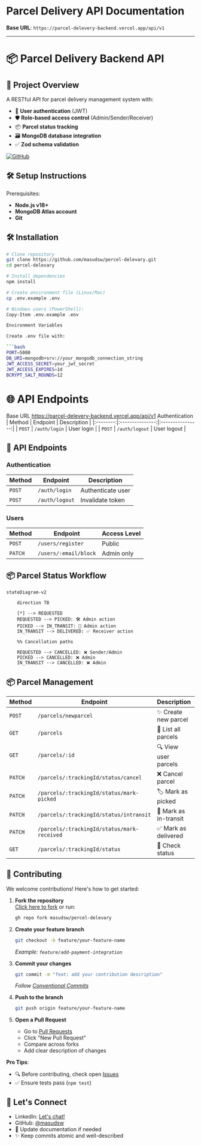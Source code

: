 # Parcel Delivery API Documentation

**Base URL**: `https://parcel-delevery-backend.vercel.app/api/v1`

---


# 📦 Parcel Delivery Backend API

## 🚀 Project Overview
A RESTful API for parcel delivery management system with:

- 🔐 **User authentication** (JWT)
- 🛡️ **Role-based access control** (Admin/Sender/Receiver)
- 📦 **Parcel status tracking**
- 🗃️ **MongoDB database integration**
- ✅ **Zod schema validation**

[![GitHub](https://img.shields.io/badge/GitHub-Repository-blue)](https://github.com/masudsw/percel-delevary)

## 🛠️ Setup Instructions

Prerequisites:

- **Node.js v18+**
- **MongoDB Atlas account**
- **Git**

## 🛠️ Installation

```bash
# Clone repository
git clone https://github.com/masudsw/percel-delevary.git
cd percel-delevary

# Install dependencies
npm install

# Create environment file (Linux/Mac)
cp .env.example .env

# Windows users (PowerShell):
Copy-Item .env.example .env

Environment Variables

Create .env file with:

```bash
PORT=5000
DB_URI=mongodb+srv://your_mongodb_connection_string
JWT_ACCESS_SECRET=your_jwt_secret
JWT_ACCESS_EXPIRES=1d
BCRYPT_SALT_ROUNDS=12
```
# 🌐 API Endpoints
Base URL
https://parcel-delevery-backend.vercel.app/api/v1
Authentication
| Method   | Endpoint        | Description      |
|:--------:|:---------------:|:----------------:|
| `POST`   | `/auth/login`   | User login       |
| `POST`   | `/auth/logout`  | User logout      |

## 🔌 API Endpoints

### Authentication
| Method   | Endpoint        | Description      |
|----------|----------------|------------------|
| `POST`   | `/auth/login`  | Authenticate user |
| `POST`   | `/auth/logout` | Invalidate token  |

### Users
| Method   | Endpoint              | Access Level |
|----------|-----------------------|--------------|
| `POST`   | `/users/register`     | Public       |
| `PATCH`  | `/users/:email/block` | Admin only   |

## 📦 Parcel Status Workflow

```mermaid
stateDiagram-v2

    direction TB
   
    [*] --> REQUESTED
    REQUESTED --> PICKED: 🛠️ Admin action
    PICKED --> IN_TRANSIT: 🚚 Admin action
    IN_TRANSIT --> DELIVERED: ✅ Receiver action
    
    %% Cancellation paths
  
    REQUESTED --> CANCELLED: ❌ Sender/Admin
    PICKED --> CANCELLED: ❌ Admin
    IN_TRANSIT --> CANCELLED: ❌ Admin
```


## 📦 Parcel Management

| Method   | Endpoint                                      | Description                  | 👤 Auth Level       |
|----------|-----------------------------------------------|------------------------------|---------------------|
| `POST`   | `/parcels/newparcel`                          | ✨ Create new parcel         | Sender              |
| `GET`    | `/parcels`                                    | 📜 List all parcels          | Admin               |
| `GET`    | `/parcels/:id`                                | 🔍 View user parcels         | Sender              |
| `PATCH`  | `/parcels/:trackingId/status/cancel`          | ❌ Cancel parcel             | Sender/Admin        |
| `PATCH`  | `/parcels/:trackingId/status/mark-picked`     | 🏷️ Mark as picked           | Admin               |
| `PATCH`  | `/parcels/:trackingId/status/intransit`       | 🚚 Mark as in-transit        | Admin               |
| `PATCH`  | `/parcels/:trackingId/status/mark-received`   | ✅ Mark as delivered         | Receiver            |
| `GET`    | `/parcels/:trackingId/status`                 | 🔎 Check status              | Public              |

## 🤝 Contributing

We welcome contributions! Here's how to get started:

1. **Fork the repository**  
   [Click here to fork](https://github.com/masudsw/percel-delevary/fork) or run:
   ```bash
   gh repo fork masudsw/percel-delevary
   ```

2. **Create your feature branch**  
   ```bash
   git checkout -b feature/your-feature-name
   ```
   *Example: `feature/add-payment-integration`*

3. **Commit your changes**  
   ```bash
   git commit -m "feat: add your contribution description"
   ```
   *Follow [Conventional Commits](https://www.conventionalcommits.org/)*

4. **Push to the branch**  
   ```bash
   git push origin feature/your-feature-name
   ```

5. **Open a Pull Request**  
   - Go to [Pull Requests](https://github.com/masudsw/percel-delevary/pulls)
   - Click "New Pull Request"
   - Compare across forks
   - Add clear description of changes

**Pro Tips**:
- 🔍 Before contributing, check open [Issues](https://github.com/masudsw/percel-delevary/issues)
- ✅ Ensure tests pass (`npm test`)


## 🚀 Let's Connect  
- LinkedIn: [Let's chat!](https://www.linkedin.com/in/golam-mustafa-masud)  
- GitHub: [@masudsw](https://github.com/masudsw)
- 📝 Update documentation if needed
- ✨ Keep commits atomic and well-described
